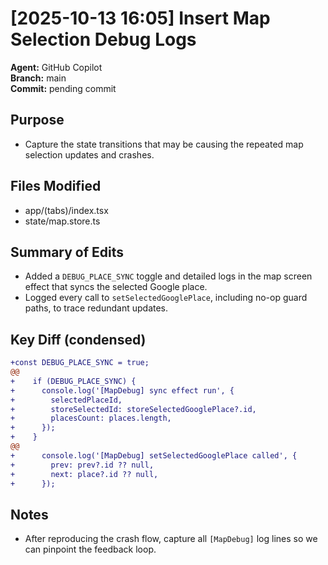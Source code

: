 # [2025-10-13 16:05] Insert Map Selection Debug Logs

**Agent:** GitHub Copilot  
**Branch:** main  
**Commit:** pending commit  

## Purpose
- Capture the state transitions that may be causing the repeated map selection updates and crashes.

## Files Modified
- app/(tabs)/index.tsx
- state/map.store.ts

## Summary of Edits
- Added a `DEBUG_PLACE_SYNC` toggle and detailed logs in the map screen effect that syncs the selected Google place.
- Logged every call to `setSelectedGooglePlace`, including no-op guard paths, to trace redundant updates.

## Key Diff (condensed)
```diff
+const DEBUG_PLACE_SYNC = true;
@@
+    if (DEBUG_PLACE_SYNC) {
+      console.log('[MapDebug] sync effect run', {
+        selectedPlaceId,
+        storeSelectedId: storeSelectedGooglePlace?.id,
+        placesCount: places.length,
+      });
+    }
@@
+      console.log('[MapDebug] setSelectedGooglePlace called', {
+        prev: prev?.id ?? null,
+        next: place?.id ?? null,
+      });
```

## Notes
- After reproducing the crash flow, capture all `[MapDebug]` log lines so we can pinpoint the feedback loop.
